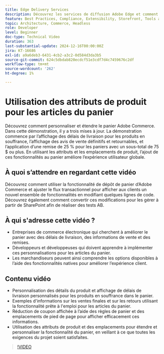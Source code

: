```yaml
---
title: Edge Delivery Services
description: Découvrez les services de diffusion Adobe Edge et comment utiliser les attributs de produit pour afficher de nouvelles informations pour les articles du panier.
feature: Best Practices, Compliance, Extensibility, Storefront, Tools and External Services
topic: Architecture, Commerce, Headless
role: Developer
level: Beginner
doc-type: Technical Video
duration: 363
last-substantial-update: 2024-12-16T00:00:00Z
jira: KT-16686
exl-id: a9a6deb3-6431-4cb2-a3c2-0d584d3da3b5
source-git-commit: 624c5dbdab820ecdcf51e3cdf7d4c7459676c2df
workflow-type: tm+mt
source-wordcount: '262'
ht-degree: 1%

---
```


# Utilisation des attributs de produit pour les articles du panier

Découvrez comment personnaliser et étendre le panier Adobe Commerce. Dans cette démonstration, il y a trois mises à jour.  La démonstration commence par l’affichage des délais de livraison pour les produits en souffrance, l’affichage des avis de vente définitifs et retournables, et l’application d’une remise de 25 % pour les paniers avec un sous-total de 75 $ ou plus. En utilisant les attributs et les emplacements de produit, l’ajout de ces fonctionnalités au panier améliore l’expérience utilisateur globale.

## À quoi s’attendre en regardant cette vidéo

Découvrez comment utiliser la fonctionnalité de dépôt de panier d’Adobe Commerce et ajuster le flux transactionnel pour afficher aux clients un nouvel ensemble de fonctionnalités en modifiant quelques lignes de code.  Découvrez également comment convertir ces modifications pour les gérer à partir de SharePoint afin de réaliser des tests AB.

## À qui s&#39;adresse cette vidéo ?

* Entreprises de commerce électronique qui cherchent à améliorer le panier avec des délais de livraison, des informations de vente et des remises.
* Développeurs et développeuses qui doivent apprendre à implémenter ces personnalisations pour les articles du panier.
* Les marchandiseurs peuvent ainsi comprendre les options disponibles à l’aide des fonctionnalités natives pour améliorer l’expérience client.

## Contenu vidéo

* Personnalisation des détails du produit et affichage de délais de livraison personnalisés pour les produits en souffrance dans le panier.
* Exemples d&#39;informations sur les ventes finales et sur les retours utilisant la fonctionnalité prête à l&#39;emploi pour les articles du panier.
* Réduction de coupon affichée à l’aide des règles de panier et des emplacements de pied de page pour afficher efficacement ces informations.
* Utilisation des attributs de produit et des emplacements pour étendre et personnaliser la fonctionnalité du panier, en veillant à ce que toutes les exigences du projet soient satisfaites.

>[!VIDEO](https://video.tv.adobe.com/v/3441114?learn=on)
